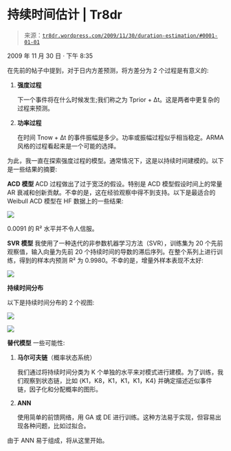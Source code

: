 <!--yml

category: 未分类

date: 2024-05-18 15:36:35

-->

# 持续时间估计 | Tr8dr

> 来源：[`tr8dr.wordpress.com/2009/11/30/duration-estimation/#0001-01-01`](https://tr8dr.wordpress.com/2009/11/30/duration-estimation/#0001-01-01)

2009 年 11 月 30 日 · 下午 8:35

在先前的帖子中提到，对于日内方差预测，将方差分为 2 个过程是有意义的:

1.  **强度过程**

    下一个事件将在什么时候发生;我们称之为 Tprior + Δt。这是两者中更复杂的过程来预测。

1.  **功率过程**

    在时间 Tnow + Δt 的事件振幅是多少。功率或振幅过程似乎相当稳定。ARMA 风格的过程看起来是一个可能的选择。

为此，我一直在探索强度过程的模型。通常情况下，这是以持续时间建模的。以下是一些结果的摘要:

**ACD 模型** ACD 过程做出了过于宽泛的假设。特别是 ACD 模型假设时间上的常量 AR 衰减和创新贡献。不幸的是，这在经验观察中得不到支持。以下是最适合的 Weibull ACD 模型在 HF 数据上的一些结果:

![](https://tr8dr.wordpress.com/wp-content/uploads/2009/11/picture-116.png)

0.0091 的 R² 水平并不令人信服。

**SVR 模型** 我使用了一种迭代的非参数机器学习方法（SVR），训练集为 20 个先前观察值，输入向量为先前 20 个持续时间的导数的滞后序列。在整个系列上进行训练，得到的样本内预测 R² 为 0.9980。不幸的是，增量外样本表现不太好:

![](https://tr8dr.wordpress.com/wp-content/uploads/2009/11/picture-216.png)

**持续时间分布**

以下是持续时间分布的 2 个视图:

![](https://tr8dr.wordpress.com/wp-content/uploads/2009/11/picture-217.png)

![](https://tr8dr.wordpress.com/wp-content/uploads/2009/11/picture-48.png)

**替代模型** 一些可能性:

1.  **马尔可夫链**（概率状态系统）

    我们通过将持续时间分类为 K 个单独的水平来对模式进行建模。为了训练，我们观察到状态链，比如 {K1，K8，K1，K1，K1，K4} 并确定描述近似事件链，因子化和分配概率的图形。

1.  **ANN**

    使用简单的前馈网络，用 GA 或 DE 进行训练。这种方法易于实现，但容易出现各种问题，比如过拟合。

由于 ANN 易于组成，将从这里开始。
